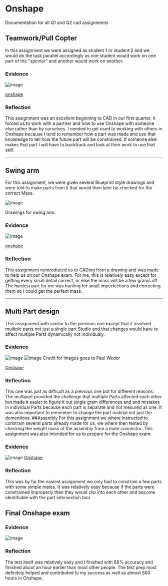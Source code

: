 # Onshape
Documentation for all Q1 and Q2 cad assignments 

## Teamwork/Pull Copter
 In this assignment we were assigned as student 1 or student 2 and we would do the task parallel accordingly as one student would work on one part of the "spinner" and another would work on another.
 
### Evidence  
![image](https://user-images.githubusercontent.com/112961442/235829019-756c0f35-da00-440e-b8f5-a90bca6ff79a.png)


[onshape](https://cvilleschools.onshape.com/documents/6ed363a643f7bb7816700743/w/61dc39c19db037a21be17ff1/e/20cf19575f84c35c338cf0ad?renderMode=0&uiState=6451d44cc3d2ce14e194e231)

### Reflection
This assignment was an excellent beginning to CAD in our first quarter. It forced us to work with a partner and how to use Onshape with someone else rather than by ourselves. I needed to get used to working with others in Onshape because I tend to remember how a part was made and use that knowledge to tell how the future part will be constrained. If someone else makes that part I will have to backtrack and look at their work to use that skill.
***
## Swing arm 
For this assignment, we were given several Blueprint style drawings and were told to make parts from it that would then later be checked for the correct Mass.

![image](https://user-images.githubusercontent.com/112961442/235829044-674c823d-5f41-4828-badc-8a74b2e1772a.png)

Drawings for swing arm.

### Evidence
![image](https://user-images.githubusercontent.com/112961442/235829060-5e077a5a-a693-4193-9aaf-981f847ace6f.png)

[onshape](https://cvilleschools.onshape.com/documents/908554ca8fd3c74330a26cec/w/788301db99128a2053ec95cd/e/02a01906f6e02e394f5bcdb2?renderMode=0&uiState=6451d63f3b40bc17658b04d7) 
### Reflection
This assignment reintroduced us to CADing from a drawing and was made to help us on our Onshape exam. For me, this is relatively easy except for getting every small detail correct, or else the mass will be a few grams off. The hardest part for me was hunting for small imperfections and correcting them so I could get the perfect mass.

***
## Multi Part design
This assignment with similar to the previous one except that it involved multiple parts not just a single part Studio and that changes would have to affect multiple Parts dynamically not individualy.

### Evidence

![image](https://user-images.githubusercontent.com/112961442/235829076-5834a6b5-40e1-4ab5-8a6c-b048f1123091.png)
![image](https://user-images.githubusercontent.com/112961442/235829085-24a99557-ee1f-4730-99b9-987546270764.png)
Credit for images goes to Paul Weder

[Onshape](https://cvilleschools.onshape.com/documents/a1e7e791f765cf834d2d804a/w/e497fadebd7634228d991933/e/91659f01f77af15d0347464f?renderMode=0&uiState=6451d74ac3d2ce14e194e308)

### Reflection
This one was just as difficult as a previous one but for different reasons.  The multipart provided the challenge that multiple  Parts affected each other but made it easier to figure it out single gram differences and and mistakes in individual Parts because each part is separate and not mesured as one. It was also important to remember to change the part matirial not just the dementions. 
##Assembly
For this assignment we where instructed to constrain several parts already made for us, we where then tested by checking the weight mass of the assembly from a mate connector. This assignment was also intended for us to prepare for the Onshape exam.
### Evidence
![image](https://user-images.githubusercontent.com/112961442/235997059-478106a1-9d42-4742-83af-d89cee2cce8a.png)
[Onshape](https://cvilleschools.onshape.com/documents/92cdffc221767286dad3cc80/w/52b2c650c5345f981b269cc2/e/3df7a13de1652c259ccb73f6?renderMode=0&uiState=6452979b5afb79157cba70df)

### Reflection
This was by far the easiest assignment we only had to constrain a few parts with some simple mates. It was relatively easy because if the parts were constrained improperly then they would clip into each other and become identifiable with the part intersection tool.

## Final Onshape exam 

### Evidence

![image](https://user-images.githubusercontent.com/112961442/235993837-bb45ccf2-c52c-45bb-9a60-0d7a386393d7.png)

### Reflection
The test itself was relatively easy and I finished with 88% accuracy and finished about an hour earlier than most other people. The test prep most definitely helped and contributed to my success as well as almost 500 hours in Onshape.
